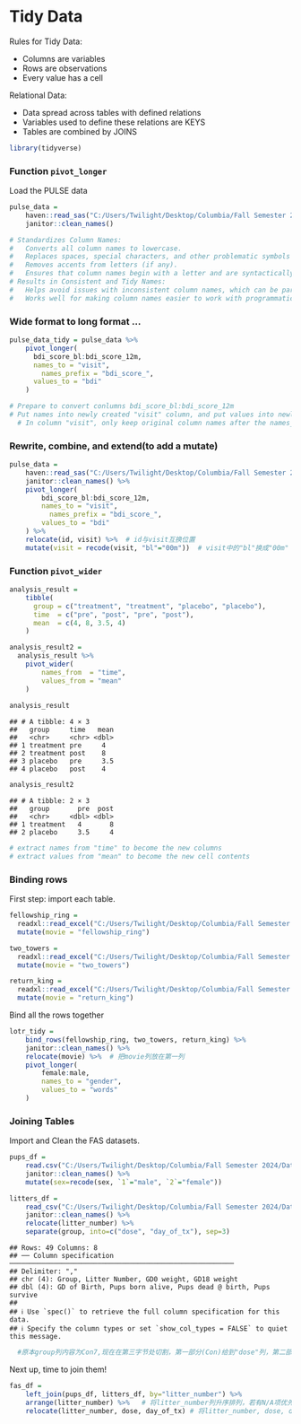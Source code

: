 Tidy Data
================

Rules for Tidy Data:

- Columns are variables
- Rows are observations
- Every value has a cell

Relational Data:

- Data spread across tables with defined relations
- Variables used to define these relations are KEYS
- Tables are combined by JOINS

``` r
library(tidyverse)
```

### Function `pivot_longer`

Load the PULSE data

``` r
pulse_data =
    haven::read_sas("C:/Users/Twilight/Desktop/Columbia/Fall Semester 2024/Data Science I/Datasets/public_pulse_data.sas7bdat") %>%
    janitor::clean_names()

# Standardizes Column Names:
#   Converts all column names to lowercase.
#   Replaces spaces, special characters, and other problematic symbols with underscores (_).
#   Removes accents from letters (if any).
#   Ensures that column names begin with a letter and are syntactically valid R names.
# Results in Consistent and Tidy Names:
#   Helps avoid issues with inconsistent column names, which can be particularly useful when working with data from external sources like Excel files or databases.
#   Works well for making column names easier to work with programmatically (e.g., when selecting columns or using functions in dplyr or ggplot2).
```

### Wide format to long format …

``` r
pulse_data_tidy = pulse_data %>%
    pivot_longer(
      bdi_score_bl:bdi_score_12m,
      names_to = "visit",
        names_prefix = "bdi_score_",
      values_to = "bdi"
    )

# Prepare to convert conlumns bdi_score_bl:bdi_score_12m
# Put names into newly created "visit" column, and put values into newly created "bdi" column
  # In column "visit", only keep original column names after the names_prefix "bdi_score_"
```

### Rewrite, combine, and extend(to add a mutate)

``` r
pulse_data = 
    haven::read_sas("C:/Users/Twilight/Desktop/Columbia/Fall Semester 2024/Data Science I/Datasets/public_pulse_data.sas7bdat") %>%
    janitor::clean_names() %>%
    pivot_longer(
        bdi_score_bl:bdi_score_12m,
        names_to = "visit",
          names_prefix = "bdi_score_",
        values_to = "bdi"
    ) %>%
    relocate(id, visit) %>%  # id与visit互换位置
    mutate(visit = recode(visit, "bl"="00m"))  # visit中的"bl"换成"00m"
```

### Function `pivot_wider`

``` r
analysis_result = 
    tibble(
      group = c("treatment", "treatment", "placebo", "placebo"),
      time  = c("pre", "post", "pre", "post"),
      mean  = c(4, 8, 3.5, 4)
    )

analysis_result2 = 
  analysis_result %>%
    pivot_wider(
        names_from  = "time",
        values_from = "mean"
    )
        
analysis_result
```

    ## # A tibble: 4 × 3
    ##   group     time   mean
    ##   <chr>     <chr> <dbl>
    ## 1 treatment pre     4  
    ## 2 treatment post    8  
    ## 3 placebo   pre     3.5
    ## 4 placebo   post    4

``` r
analysis_result2
```

    ## # A tibble: 2 × 3
    ##   group       pre  post
    ##   <chr>     <dbl> <dbl>
    ## 1 treatment   4       8
    ## 2 placebo     3.5     4

``` r
# extract names from "time" to become the new columns
# extract values from "mean" to become the new cell contents
```

### Binding rows

First step: import each table.

``` r
fellowship_ring = 
  readxl::read_excel("C:/Users/Twilight/Desktop/Columbia/Fall Semester 2024/Data Science I/Datasets/LotR_Words.xlsx", range = "B3:D6") |>
  mutate(movie = "fellowship_ring")

two_towers = 
  readxl::read_excel("C:/Users/Twilight/Desktop/Columbia/Fall Semester 2024/Data Science I/Datasets/LotR_Words.xlsx", range = "F3:H6") |>
  mutate(movie = "two_towers")

return_king = 
  readxl::read_excel("C:/Users/Twilight/Desktop/Columbia/Fall Semester 2024/Data Science I/Datasets/LotR_Words.xlsx", range = "J3:L6") |>
  mutate(movie = "return_king")
```

Bind all the rows together

``` r
lotr_tidy = 
    bind_rows(fellowship_ring, two_towers, return_king) %>%
    janitor::clean_names() %>%
    relocate(movie) %>%  # 把movie列放在第一列
    pivot_longer(
        female:male,
        names_to = "gender",
        values_to = "words"
    )
```

### Joining Tables

Import and Clean the FAS datasets.

``` r
pups_df =
    read.csv("C:/Users/Twilight/Desktop/Columbia/Fall Semester 2024/Data Science I/Datasets/FAS_pups.csv") %>%
    janitor::clean_names() %>%
    mutate(sex=recode(sex, `1`="male", `2`="female"))

litters_df =
    read_csv("C:/Users/Twilight/Desktop/Columbia/Fall Semester 2024/Data Science I/Datasets/FAS_litters.csv") %>%
    janitor::clean_names() %>%
    relocate(litter_number) %>%
    separate(group, into=c("dose", "day_of_tx"), sep=3) 
```

    ## Rows: 49 Columns: 8
    ## ── Column specification ────────────────────────────────────────────────────────
    ## Delimiter: ","
    ## chr (4): Group, Litter Number, GD0 weight, GD18 weight
    ## dbl (4): GD of Birth, Pups born alive, Pups dead @ birth, Pups survive
    ## 
    ## ℹ Use `spec()` to retrieve the full column specification for this data.
    ## ℹ Specify the column types or set `show_col_types = FALSE` to quiet this message.

``` r
  #原本group列内容为Con7,现在在第三字节处切割，第一部分(Con)给到"dose"列，第二部分(7)给到"day_of_tx"列
```

Next up, time to join them!

``` r
fas_df =
    left_join(pups_df, litters_df, by="litter_number") %>%
    arrange(litter_number) %>%   # 将litter_number列升序排列，若有N/A项优先
    relocate(litter_number, dose, day_of_tx) # 将litter_number, dose, day_of_tx放在1，2，3列
```
